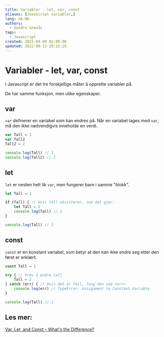 ```yaml
---
title: Variabler - let, var, const
aliases: [Javascript variabler,]
lang: nb-NO
authors:
  - Sondre Grønås
tags:
  - Javascript
created: 2022-04-09 02:00:00
updated: 2022-08-13 20:25:29
---
```

# Variabler - let, var, const
I Javascript er det tre forskjellige måter å opprette variabler på.

De har samme funksjon, men ulike egenskaper.

## var
`var` definerer en variabel som kan endres på. Når en variabel lages med `var`, må den ikke nødvendigvis inneholde en verdi.
```js
var Tall = 1
var Tall2
Tall2 = 2

console.log(Tall) // 1
console.log(Tall2) // 2
```

## let
`let` er nesten helt lik `var`, men fungerer bare i samme "blokk".
```js
let Tall = 1

if (Tall) { // Hvis tall eksisterer, som det gjør.
	let Tall = 2
	console.log(Tall) // 2
}

console.log(Tall) // 1
```

## const
`const` er en konstant variabel, som betyr at den kan ikke endre seg etter den først er erklært.

```js
const Tall = 1

try { // Prøv å endre tall
	Tall = 2
} catch (err) { // Hvis det er feil, fang den som <err>
	console.log(err) // TypeError: Assignment to Constant Variable
}

console.log(Tall) // 1
```

## Les mer:
[Var, Let, and Const – What's the Difference?](https://www.freecodecamp.org/news/var-let-and-const-whats-the-difference/)